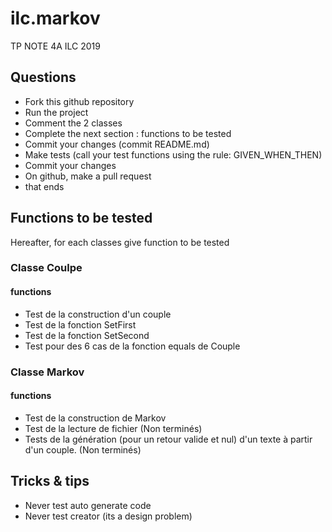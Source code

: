 # ilc.markov
TP NOTE 4A ILC 2019

## Questions
- Fork this github repository
- Run the project
- Comment the 2 classes
- Complete the next section : functions to be tested
- Commit your changes (commit README.md)
- Make tests (call your test functions using the rule: GIVEN_WHEN_THEN) 
- Commit your changes
- On github, make a pull request 
- that ends

## Functions to be tested
Hereafter, for each classes give function to be tested 

### Classe Coulpe
#### functions
- Test de la construction d'un couple
- Test de la fonction SetFirst
- Test de la fonction SetSecond
- Test pour des 6 cas de la fonction equals de Couple

### Classe Markov 
#### functions
- Test de la construction de Markov
- Test de la lecture de fichier     (Non terminés)
- Tests de la génération (pour un retour valide et nul) d'un texte à partir d'un couple. (Non terminés)

## Tricks & tips

- Never test auto generate code
- Never test creator (its a design problem)
